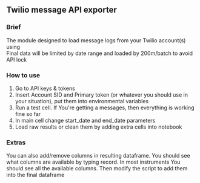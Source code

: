 ## Twilio message API exporter

### Brief
The module designed to load message logs from your Twilio account(s) using <br >
Final data will be limited by date range and loaded by 200m/batch to avoid API lock

### How to use

1) Go to API keys & tokens
2) Insert Account SID and Primary token (or whatever you should use in your situation), put them into environmental variables
3) Run a test cell. If You're getting a messages, then everything is working fine so far
4) In main cell change start_date and end_date parameters
5) Load raw results or clean them by adding extra cells into notebook

### Extras
You can also add/remove columns in resulting dataframe. You should see what columns are available by typing record. In most instruments You should see all the available columns. Then modify the script to add them into the final dataframe 